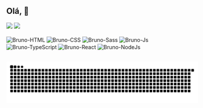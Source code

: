  ## Olá, 👋

<div >
  <img height="180em" src="https://github-readme-stats.vercel.app/api?username=BrunoZielinski&count_private=true&show_icons=true&theme=dracula&include_all_commits=true"/>
  <img height="180em" src="https://github-readme-stats.vercel.app/api/top-langs/?username=BrunoZielinski&layout=compact&theme=dracula"/>
</div>
  
<div style="display: inline_block"><br>
  <img align="center" height="40" width="40" alt="Bruno-HTML" src="https://cdn.jsdelivr.net/gh/devicons/devicon/icons/html5/html5-original.svg" />
  <img align="center" height="40" width="40" alt="Bruno-CSS" src="https://cdn.jsdelivr.net/gh/devicons/devicon/icons/css3/css3-original.svg" />
  <img align="center" height="40" width="40" alt="Bruno-Sass" src="https://cdn.jsdelivr.net/gh/devicons/devicon/icons/sass/sass-original.svg" />
  <img align="center" height="40" width="40" alt="Bruno-Js" src="https://cdn.jsdelivr.net/gh/devicons/devicon/icons/javascript/javascript-original.svg" />
  <img align="center" height="45" width="45" alt="Bruno-TypeScript" src="https://cdn.jsdelivr.net/gh/devicons/devicon/icons/typescript/typescript-original.svg" />
  <img align="center" height="40" width="40" alt="Bruno-React" src="https://cdn.jsdelivr.net/gh/devicons/devicon/icons/react/react-original-wordmark.svg" />
  <img align="center" height="40" width="40" alt="Bruno-NodeJs" src="https://cdn.jsdelivr.net/gh/devicons/devicon/icons/nodejs/nodejs-original.svg" />
 </div>
 
 ##
![Snake animation](https://github.com/BrunoZielinski/BrunoZielinski/blob/output/github-contribution-grid-snake.svg)
